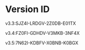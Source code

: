 # Version ID 

v3.3:SJZ4I-LRDGV-2Z0DB-E01TX

v3.4:FZ0FI-GDHDV-V3MKB-3NF4X

v3.5:7N62I-KDBFV-X0BNB-K0BGX
